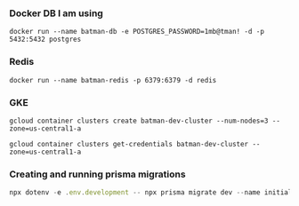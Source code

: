 ### Docker DB I am using

```
docker run --name batman-db -e POSTGRES_PASSWORD=1mb@tman! -d -p 5432:5432 postgres
```

### Redis

```
docker run --name batman-redis -p 6379:6379 -d redis
```

### GKE

```kubernetes helm
gcloud container clusters create batman-dev-cluster --num-nodes=3 --zone=us-central1-a
```

```kubernetes helm
gcloud container clusters get-credentials batman-dev-cluster --zone=us-central1-a
```

### Creating and running prisma migrations
```javascript
npx dotenv -e .env.development -- npx prisma migrate dev --name initial
```
